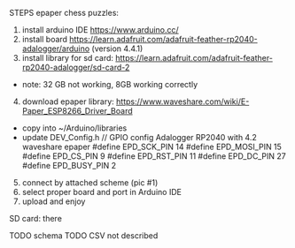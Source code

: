 
STEPS epaper chess puzzles:
1) install arduino IDE https://www.arduino.cc/
2) install board https://learn.adafruit.com/adafruit-feather-rp2040-adalogger/arduino (version 4.4.1)
3) install library for sd card: https://learn.adafruit.com/adafruit-feather-rp2040-adalogger/sd-card-2   
  - note: 32 GB not working, 8GB working correctly
4) download epaper library: https://www.waveshare.com/wiki/E-Paper_ESP8266_Driver_Board
  - copy into ~/Arduino/libraries
  - update DEV_Config.h
    // GPIO config Adalogger RP2040 with 4.2 waveshare epaper
    #define EPD_SCK_PIN  14
    #define EPD_MOSI_PIN 15
    #define EPD_CS_PIN   9
    #define EPD_RST_PIN  11
    #define EPD_DC_PIN   27
    #define EPD_BUSY_PIN 2
5) connect by attached scheme (pic #1)
6) select proper board and port in Arduino IDE
7) upload and enjoy

SD card:
there 


TODO schema
TODO CSV not described





